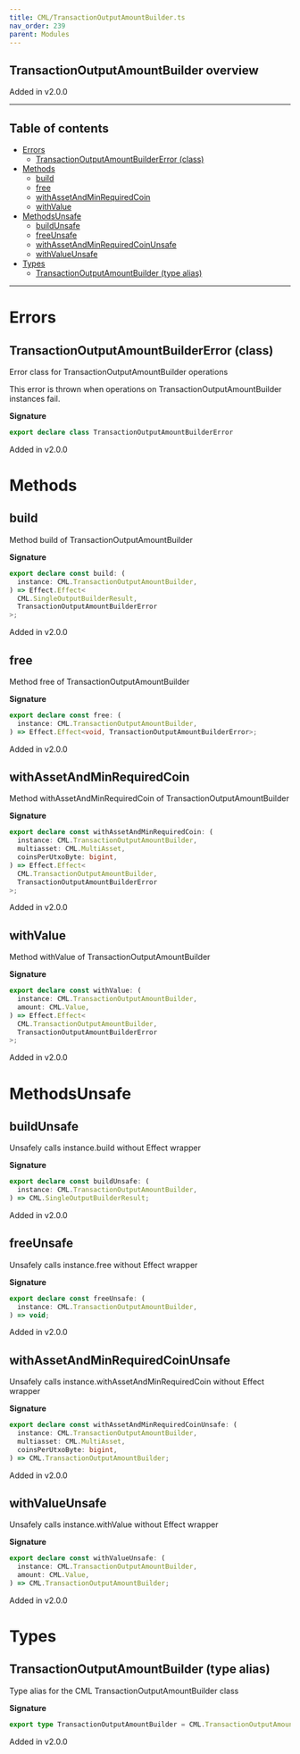 ```yaml
---
title: CML/TransactionOutputAmountBuilder.ts
nav_order: 239
parent: Modules
---
```


## TransactionOutputAmountBuilder overview

Added in v2.0.0

---

<h2 class="text-delta">Table of contents</h2>

- [Errors](#errors)
  - [TransactionOutputAmountBuilderError (class)](#transactionoutputamountbuildererror-class)
- [Methods](#methods)
  - [build](#build)
  - [free](#free)
  - [withAssetAndMinRequiredCoin](#withassetandminrequiredcoin)
  - [withValue](#withvalue)
- [MethodsUnsafe](#methodsunsafe)
  - [buildUnsafe](#buildunsafe)
  - [freeUnsafe](#freeunsafe)
  - [withAssetAndMinRequiredCoinUnsafe](#withassetandminrequiredcoinunsafe)
  - [withValueUnsafe](#withvalueunsafe)
- [Types](#types)
  - [TransactionOutputAmountBuilder (type alias)](#transactionoutputamountbuilder-type-alias)

---

# Errors

## TransactionOutputAmountBuilderError (class)

Error class for TransactionOutputAmountBuilder operations

This error is thrown when operations on TransactionOutputAmountBuilder instances fail.

**Signature**

```ts
export declare class TransactionOutputAmountBuilderError
```

Added in v2.0.0

# Methods

## build

Method build of TransactionOutputAmountBuilder

**Signature**

```ts
export declare const build: (
  instance: CML.TransactionOutputAmountBuilder,
) => Effect.Effect<
  CML.SingleOutputBuilderResult,
  TransactionOutputAmountBuilderError
>;
```

Added in v2.0.0

## free

Method free of TransactionOutputAmountBuilder

**Signature**

```ts
export declare const free: (
  instance: CML.TransactionOutputAmountBuilder,
) => Effect.Effect<void, TransactionOutputAmountBuilderError>;
```

Added in v2.0.0

## withAssetAndMinRequiredCoin

Method withAssetAndMinRequiredCoin of TransactionOutputAmountBuilder

**Signature**

```ts
export declare const withAssetAndMinRequiredCoin: (
  instance: CML.TransactionOutputAmountBuilder,
  multiasset: CML.MultiAsset,
  coinsPerUtxoByte: bigint,
) => Effect.Effect<
  CML.TransactionOutputAmountBuilder,
  TransactionOutputAmountBuilderError
>;
```

Added in v2.0.0

## withValue

Method withValue of TransactionOutputAmountBuilder

**Signature**

```ts
export declare const withValue: (
  instance: CML.TransactionOutputAmountBuilder,
  amount: CML.Value,
) => Effect.Effect<
  CML.TransactionOutputAmountBuilder,
  TransactionOutputAmountBuilderError
>;
```

Added in v2.0.0

# MethodsUnsafe

## buildUnsafe

Unsafely calls instance.build without Effect wrapper

**Signature**

```ts
export declare const buildUnsafe: (
  instance: CML.TransactionOutputAmountBuilder,
) => CML.SingleOutputBuilderResult;
```

Added in v2.0.0

## freeUnsafe

Unsafely calls instance.free without Effect wrapper

**Signature**

```ts
export declare const freeUnsafe: (
  instance: CML.TransactionOutputAmountBuilder,
) => void;
```

Added in v2.0.0

## withAssetAndMinRequiredCoinUnsafe

Unsafely calls instance.withAssetAndMinRequiredCoin without Effect wrapper

**Signature**

```ts
export declare const withAssetAndMinRequiredCoinUnsafe: (
  instance: CML.TransactionOutputAmountBuilder,
  multiasset: CML.MultiAsset,
  coinsPerUtxoByte: bigint,
) => CML.TransactionOutputAmountBuilder;
```

Added in v2.0.0

## withValueUnsafe

Unsafely calls instance.withValue without Effect wrapper

**Signature**

```ts
export declare const withValueUnsafe: (
  instance: CML.TransactionOutputAmountBuilder,
  amount: CML.Value,
) => CML.TransactionOutputAmountBuilder;
```

Added in v2.0.0

# Types

## TransactionOutputAmountBuilder (type alias)

Type alias for the CML TransactionOutputAmountBuilder class

**Signature**

```ts
export type TransactionOutputAmountBuilder = CML.TransactionOutputAmountBuilder;
```

Added in v2.0.0
